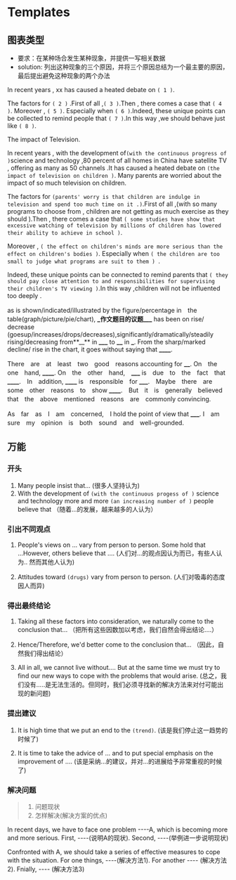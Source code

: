 # Templates

## 图表类型

- 要求：在某种场合发生某种现象，并提供一写相关数据
- solution: 列出这种现象的三个原因，并将三个原因总结为一个最主要的原因，最后提出避免这种现象的两个办法

In recent years , xx has caused a heated debate on `( 1 )`.

The factors for `( 2 )` .First of all ,`( 3 )`.Then , there comes a case that `( 4 )`. Moreover , `( 5 )`. Especially when `( 6 )`.Indeed, these unique points can be collected to remind people that `( 7 )`.In this way ,we should behave just like `( 8 )`.

The impact of Television.

In recent years , with the development of`(with the continuous progress of )`science and technology ,80 percent of all homes in China have satellite TV , offering as many as 50 channels .It has caused a heated debate on `(the impact of television on children )`. Many parents are worried about the impact of so much television on children.

The factors for `(parents' worry is that children are indulge in television and spend too much time on it .)`.First of all ,(with so many programs to choose from , children are not getting as much exercise as they should ).Then , there comes a case that `( some studies have show that excessive watching of television by millions of children has lowered their ability to achieve in school )`.

Moreover , `( the effect on children's minds are more serious than the effect on children's bodies )`. Especially when `( the children are too small to judge what programs are suit to them ) `.

Indeed, these unique points can be connected to remind parents that `( they should pay close attention to and responsibilities for supervising their children's TV viewing )`.In this way ,children will not be influented too deeply .

as is shown/indicated/illustrated by the figure/percentage in　the　table(graph/picture/pie/chart), **\_作文题目的议题\_\_\_** has been on rise/ decrease (goesup/increases/drops/decreases),significantly/dramatically/steadily rising/decreasing from**\_\_** in **\_\_\_** to **\_\_** in **\_**. From the sharp/marked decline/ rise in the chart, it goes without saying that **\_\_\_\_**.

There　are　at　least　two　good　reasons accounting for **\_\_**. On　the　one　hand, **\_\_\_\_**. On　the　other　hand,　**\_\_\_** is　due　to　the　fact　that **\_\_\_\_**.　In　addition, **\_\_\_\_** is　responsible　for **\_\_\_**.　Maybe　there　are　some　other　reasons　to　show **\_\_\_\_**.　But　it　is　generally　believed　that　the　above　mentioned　reasons　are　commonly convincing.

As　far　as　I　am　concerned,　I hold the point of view that **\_\_\_**. I　am　sure　my　opinion　is　both　sound　and　well-grounded.

## 万能

### 开头

1. Many people insist that... (很多人坚持认为)
2. With the development of `(with the continuous progess of )` science and technology more and more `(an increasing number of )` people believe that （随着...的发展，越来越多的人认为）

### 引出不同观点

1. People's views on ... vary from person to person. Some hold that ...However, others believe that .... (人们对...的观点因认为而已，有些人认为.. 然而其他人认为)

2. Attitudes toward `(drugs)` vary from person to person. (人们对吸毒的态度因人而异)

### 得出最终结论

1. Taking all these factors into consideration, we naturally come to the conclusion that... （把所有这些因数加以考虑，我们自然会得出结论....）

2. Hence/Therefore, we'd better come to the conclusion that... （因此，自然我们得出结论）

3. All in all, we cannot live without.... But at the same time we must try to find our new ways to cope with the problems that would arise. (总之，我们没有.....是无法生活的。但同时，我们必须寻找新的解决方法来对付可能出现的新问题)

### 提出建议

1. It is high time that we put an end to the `(trend)`. (该是我们停止这一趋势的时候了)

2. It is time to take the advice of ... and to put special emphasis on the improvement of .... (该是采纳...的建议，并对...的进展给予非常重视的时候了)

### 解决问题

> 1. 问题现状
> 2. 怎样解决(解决方案的优点)

In recent days, we have to face one problem ----A, which is becoming more and more serious. First, ----(说明A的现状). Second, ----(举例进一步说明现状)

Confronted with A, we should take a series of effective measures to cope with the situation. For one things, ----(解决方法1). For another ---- (解决方法2). Fnially, ---- (解决方法3)
